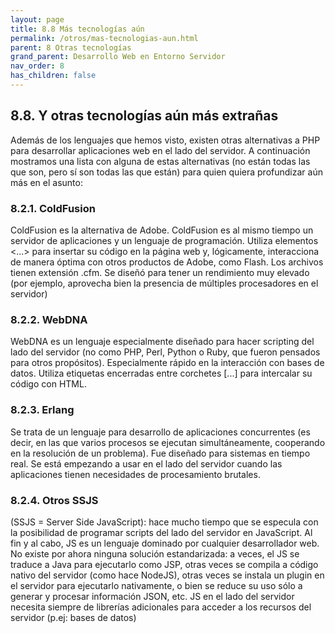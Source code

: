 ```yaml
---
layout: page
title: 8.8 Más tecnologías aún
permalink: /otros/mas-tecnologias-aun.html
parent: 8 Otras tecnologías
grand_parent: Desarrollo Web en Entorno Servidor
nav_order: 8
has_children: false
---
```


## 8.8. Y otras tecnologías aún más extrañas

Además de los lenguajes que hemos visto, existen otras alternativas a PHP para desarrollar aplicaciones web en el lado del servidor.
A continuación mostramos una lista con alguna de estas alternativas (no están todas las que son, pero sí son todas las que están) para quien quiera profundizar aún más en el asunto:

### 8.2.1. ColdFusion

ColdFusion es la alternativa de Adobe. ColdFusion es al mismo tiempo un servidor de aplicaciones y un lenguaje de programación. Utiliza elementos <...> para insertar su código en la página web y, lógicamente, interacciona de manera óptima con otros productos de Adobe, como Flash. Los archivos tienen extensión .cfm. Se diseñó para tener un rendimiento muy elevado (por ejemplo, aprovecha bien la presencia de múltiples procesadores en el servidor) 

### 8.2.2. WebDNA

WebDNA es un lenguaje especialmente diseñado para hacer scripting del lado del servidor (no como PHP, Perl, Python o Ruby, que fueron pensados para otros propósitos). Especialmente rápido en la interacción con bases de datos. Utiliza etiquetas encerradas entre corchetes [...] para intercalar su código con HTML. 

### 8.2.3. Erlang

Se trata de un lenguaje para desarrollo de aplicaciones concurrentes (es decir, en las que varios procesos se ejecutan simultáneamente, cooperando en la resolución de un problema). Fue diseñado para sistemas en tiempo real. Se está empezando a usar en el lado del servidor cuando las aplicaciones tienen necesidades de procesamiento brutales. 

### 8.2.4. Otros SSJS

(SSJS = Server Side JavaScript): hace mucho tiempo que se especula con la posibilidad de programar scripts del lado del servidor en JavaScript. Al fin y al cabo, JS es un lenguaje dominado por cualquier desarrollador web. No existe por ahora ninguna solución estandarizada: a veces, el JS se traduce a Java para ejecutarlo como JSP, otras veces se compila a código nativo del servidor (como hace NodeJS), otras veces se instala un plugin en el servidor para ejecutarlo nativamente, o bien se reduce su uso sólo a generar y procesar información JSON, etc. JS en el lado del servidor necesita siempre de librerías adicionales para acceder a los recursos del servidor (p.ej: bases de datos) 